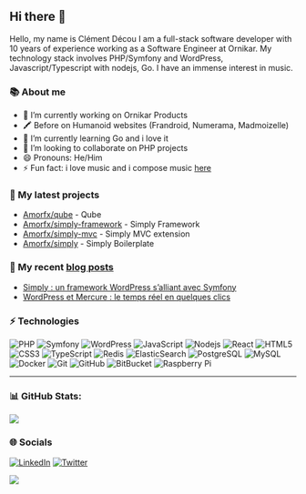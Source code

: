## Hi there 👋

Hello, my name is Clément Décou I am a full-stack software developer with 10 years of experience working as a Software Engineer at Ornikar. My technology stack involves PHP/Symfony and WordPress, Javascript/Typescript with nodejs, Go.
I have an immense interest in music.

### 📚 About me 

- 🔭 I’m currently working on Ornikar Products
- 🖍️ Before on Humanoid websites (Frandroid, Numerama, Madmoizelle)
- 🌱 I’m currently learning Go and i love it
- 👯 I’m looking to collaborate on PHP projects
- 😄 Pronouns: He/Him
- ⚡ Fun fact: i love music and i compose music [here](https://www.jamendo.com/artist/491019/clement-decou)

### 🌱 My latest projects

- [Amorfx/qube](https://github.com/Amorfx/qube) - Qube
- [Amorfx/simply-framework](https://github.com/Amorfx/simply-framework) - Simply Framework
- [Amorfx/simply-mvc](https://github.com/Amorfx/simply-mvc) - Simply MVC extension
- [Amorfx/simply](https://github.com/Amorfx/simply) - Simply Boilerplate

### 📜 My recent [blog posts](https://www.clement-decou.fr/blog)

- [Simply : un framework WordPress s’alliant avec Symfony](https://www.clement-decou.fr/web/simply-un-framework-wordpress-salliant-avec-symfony)
- [WordPress et Mercure : le temps réel en quelques clics](https://www.clement-decou.fr/web/wordpress-et-mercure-le-temps-reel-en-quelques-clics)

### ⚡ Technologies

![PHP](https://img.shields.io/badge/-PHP-black?style=flat-square&logo=php)
![Symfony](https://img.shields.io/badge/-Symfony-black?style=flat-square&logo=symfony)
![WordPress](https://img.shields.io/badge/-WordPress-black?style=flat-square&logo=wordpress)
![JavaScript](https://img.shields.io/badge/-JavaScript-black?style=flat-square&logo=javascript)
![Nodejs](https://img.shields.io/badge/-Nodejs-black?style=flat-square&logo=Node.js)
![React](https://img.shields.io/badge/-React-black?style=flat-square&logo=react)
![HTML5](https://img.shields.io/badge/-HTML5-E34F26?style=flat-square&logo=html5&logoColor=white)
![CSS3](https://img.shields.io/badge/-CSS3-1572B6?style=flat-square&logo=css3)
![TypeScript](https://img.shields.io/badge/-TypeScript-007ACC?style=flat-square&logo=typescript)
![Redis](https://img.shields.io/badge/-Redis-black?style=flat-square&logo=Redis)
![ElasticSearch](https://img.shields.io/badge/-ElasticSearch-005571?style=flat-square&logo=elasticsearch)
![PostgreSQL](https://img.shields.io/badge/-PostgreSQL-336791?style=flat-square&logo=postgresql)
![MySQL](https://img.shields.io/badge/-MySQL-black?style=flat-square&logo=mysql)
![Docker](https://img.shields.io/badge/-Docker-black?style=flat-square&logo=docker)
![Git](https://img.shields.io/badge/-Git-black?style=flat-square&logo=git)
![GitHub](https://img.shields.io/badge/-GitHub-181717?style=flat-square&logo=github)
![BitBucket](https://img.shields.io/badge/-BitBucket-darkblue?style=flat-square&logo=bitbucket)
![Raspberry Pi](https://img.shields.io/badge/-Raspberry%20Pi-C51A4A?style=flat-square&logo=Raspberry-Pi)

<!-- #### ❤️ These awesome people [sponsor me](https://github.com/sponsors/amorfx) (thank you!) -->
---
### 📊 GitHub Stats:

![](https://github-readme-stats.vercel.app/api?username=Amorfx&theme=dark&hide_border=false&include_all_commits=true&count_private=true)

### 🌐 Socials

[![LinkedIn](https://img.shields.io/badge/LinkedIn-%230077B5.svg?logo=linkedin&logoColor=white)](https://www.linkedin.com/in/clementdecou/) [![Twitter](https://img.shields.io/badge/Twitter-%231DA1F2.svg?logo=Twitter&logoColor=white)](https://twitter.com/Amorfx3) 

[![](https://visitcount.itsvg.in/api?id=Amorfx&icon=0&color=0)](https://visitcount.itsvg.in)
